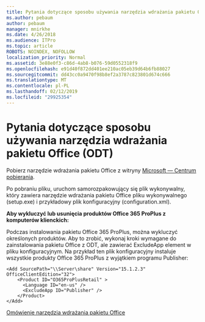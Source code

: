 ```yaml
---
title: Pytania dotyczące sposobu używania narzędzia wdrażania pakietu Office (ODT)
ms.author: pebaum
author: pebaum
manager: mnirkhe
ms.date: 4/26/2018
ms.audience: ITPro
ms.topic: article
ROBOTS: NOINDEX, NOFOLLOW
localization_priority: Normal
ms.assetid: 3e88e0f3-c86d-4ab8-b076-59d0552318f9
ms.openlocfilehash: e91d40f872dd401ee210ac05eb39d64b6fb88027
ms.sourcegitcommit: dd43cc0a9470f98b8ef2a3787c823801d674c666
ms.translationtype: MT
ms.contentlocale: pl-PL
ms.lasthandoff: 02/12/2019
ms.locfileid: "29925354"
---
```

# <a name="questions-about-how-to-use-the-office-deployment-tool-odt"></a>Pytania dotyczące sposobu używania narzędzia wdrażania pakietu Office (ODT)

Pobierz narzędzie wdrażania pakietu Office z witryny [Microsoft — Centrum pobierania](http://go.microsoft.com/fwlink/p/?LinkID=626065).
  
Po pobraniu pliku, uruchom samorozpakowujący się plik wykonywalny, który zawiera narzędzie wdrażania pakietu Office pliku wykonywalnego (setup.exe) i przykładowy plik konfiguracyjny (configuration.xml).
  
 **Aby wykluczyć lub usunięcia produktów Office 365 ProPlus z komputerów klienckich:**
  
Podczas instalowania pakietu Office 365 ProPlus, można wykluczyć określonych produktów. Aby to zrobić, wykonaj kroki wymagane do zainstalowania pakietu Office z ODT, ale zawierać ExcludeApp element w pliku konfiguracyjnym. Na przykład ten plik konfiguracyjny instaluje wszystkie produkty Office 365 ProPlus z wyjątkiem programu Publisher:
  
```
<Add SourcePath="\\Server\share" Version="15.1.2.3" OfficeClientEdition="32">
    <Product ID="O365ProPlusRetail" >
      <Language ID="en-us" />
      <ExcludeApp ID="Publisher" />
    </Product>
</Add>
```

[Omówienie narzędzia wdrażania pakietu Office](https://docs.microsoft.com/deployoffice/overview-of-the-office-2016-deployment-tool)
  

